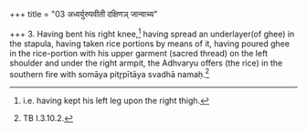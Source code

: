 +++
title = "03 अध्वर्युरुपवीती दक्षिणञ् जान्वाच्य"

+++
3. Having bent his right knee,[^1] having spread an underlayer(of ghee) in the stapula, having taken rice portions by means of it, having poured ghee in the rice-portion with his upper garment (sacred thread) on the left shoulder and under the right armpit, the Adhvaryu offers (the rice) in the southern fire with somāya pitr̥pītāya svadhā namaḥ.[^2]  


[^1]: i.e. having kept his left leg upon the right thigh.  

[^2]: TB I.3.10.2.  
